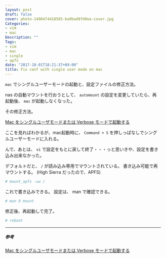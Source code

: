 ```yaml
---
layout: post
draft: false
cover: photo-1490474418585-ba9bad8fd0ea-cover.jpg
Categories:
- vim
- mac
Description: ""
Tags:
- vim
- mac
- single
- apfs
date: "2017-10-01T18:21:37+09:00"
title: Fix conf with single user mode on mac
---
```


`mac` でシングルユーザーモードの起動と、設定ファイルの修正方法。

nas の自動マウントを行おうとして、 `automount` の設定を変更していたら、再起動後、 `mac` が起動しなくなった。

その修正方法。

[Mac をシングルユーザモードまたは Verbose モードで起動する](https://support.apple.com/ja-jp/HT201573)

ここを見ればわかるが、mac起動時に、 `Command + S` を押しっぱなしでシングルユーザーモードに入れる。

んで、あとは、 `vi` で設定をもとに戻して終了・・・っと思いきや、設定を書き込み出来なかった。

デフォルトだと、 `/` が読み込み専用でマウントされている。
書き込み可能で再マウントする。 (High Sierra だったので、APFS)

```sh
# mount_apfs -uw /
```

これで書き込みできる。
設定は、 man で確認できる。

```sh
# man 8 mount
```

修正後、再起動して完了。

```sh
# reboot
```

- - -

##### 参考

[Mac をシングルユーザモードまたは Verbose モードで起動する](https://support.apple.com/ja-jp/HT201573)

